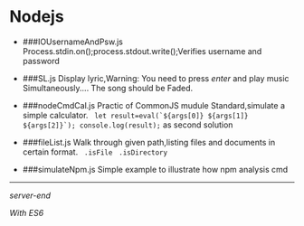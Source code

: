 # Nodejs

* ###IOUsernameAndPsw.js
Process.stdin.on();process.stdout.write();Verifies username and password

* ###SL.js
Display lyric,Warning: You need to press *enter* and play music Simultaneously.... The song should be Faded.

* ###nodeCmdCal.js
Practic of CommonJS mudule Standard,simulate a simple calculator.
`` let result=eval(`${args[0]} ${args[1]} ${args[2]}`);
console.log(result);`` as second solution

* ###fileList.js
Walk through given path,listing files and documents in certain format.
` .isFile` ` .isDirectory`
* ###simulateNpm.js
Simple example to illustrate how npm analysis cmd 
***
*server-end*  

*With ES6*
